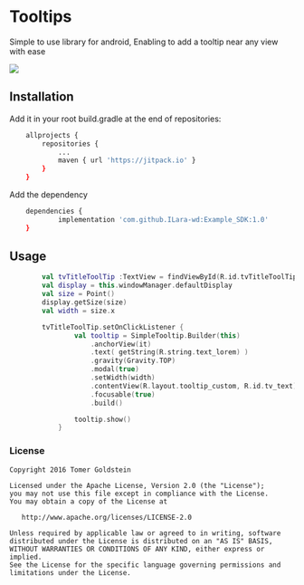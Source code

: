 # Tooltips

Simple to use library for android, Enabling to add a tooltip near any view with ease


[![](https://jitpack.io/v/ILara-wd/Example_SDK.svg)](https://jitpack.io/#ILara-wd/Example_SDK)

## Installation

Add it in your root build.gradle at the end of repositories:

```bash
	allprojects {
		repositories {
			...
			maven { url 'https://jitpack.io' }
		}
	}
```

Add the dependency
```bash
	dependencies {
	        implementation 'com.github.ILara-wd:Example_SDK:1.0'
	}
```

## Usage

```kotlin
        val tvTitleToolTip :TextView = findViewById(R.id.tvTitleToolTip)
        val display = this.windowManager.defaultDisplay
        val size = Point()
        display.getSize(size)
        val width = size.x

        tvTitleToolTip.setOnClickListener {
                val tooltip = SimpleTooltip.Builder(this)
                    .anchorView(it)
                    .text( getString(R.string.text_lorem) )
                    .gravity(Gravity.TOP)
                    .modal(true)
                    .setWidth(width)
                    .contentView(R.layout.tooltip_custom, R.id.tv_text)
                    .focusable(true)
                    .build()

                tooltip.show()
            }
```


### License
```
Copyright 2016 Tomer Goldstein

Licensed under the Apache License, Version 2.0 (the "License");
you may not use this file except in compliance with the License.
You may obtain a copy of the License at

   http://www.apache.org/licenses/LICENSE-2.0

Unless required by applicable law or agreed to in writing, software
distributed under the License is distributed on an "AS IS" BASIS,
WITHOUT WARRANTIES OR CONDITIONS OF ANY KIND, either express or implied.
See the License for the specific language governing permissions and
limitations under the License.
```
